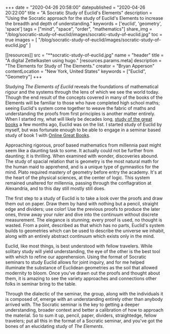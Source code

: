 +++
date = "2020-04-26 20:58:00"
datepublished = "2020-04-26 20:22:00"
title = "A Socratic Study of Euclid's Elements"
description = "Using the Socratic approach for the study of Euclid's Elements to increase the breadth and depth of understanding."
keywords = ['euclid', 'geometry', 'space']
tags = ["mind", "space", "order", "mathematics"]
share_img = "/blog/socratic-study-of-euclid/images/socratic-study-of-euclid.jpg"
toc = true
images = [
  "/blog/socratic-study-of-euclid/images/socratic-study-of-euclid.jpg"
]

[[resources]]
  src = "**socratic-study-of-euclid.jpg"
  name = "header"
  title = "A digital Zettelkasten using hugo."
  [resources.params.meta]
    description = "The Elements for Study of The Elements."
    creator = "Bryan Apperson"
    contentLocation = "New York, United States"
    keywords = ["Euclid", "Geometry"]
+++

Studying _The Elements of Euclid_ reveals the foundations of mathematical rigour
and the systems through the lens of which we see the world today. Though the end
result of the concepts covered in many of the books of the Elements will be
familiar to those who have completed high school maths; seeing Euclid's system
come together to weave the fabric of maths and understanding the proofs from
first principles is another matter entirely. When I started my, what will likely
be decades long, [study of the great books](/blog/a-study-of-the-great-books/) a
few months ago, Euclid was on the list. I started study of Euclid by myself, but
was fortunate enough to be able to engage in a seminar based study of book 1
with [Online Great Books](https://onlinegreatbooks.com/).

Approaching rigorous, proof based mathematics from millennia past might seem
like a daunting task to some. It actually could not be further from daunting; it
is thrilling. When examined with wonder, discoveries abound.  The study of
spacial relation that is geometry is the most natural math for the human maid to
apprehend, and is a unique type of gymnastics for the mind. Plato required
mastery of geometry before entry the academy. It's at the heart of the physical
sciences, at the center of logic. This system remained unaltered for millennia,
passing through the conflagration at Alexandria, and to this day still mostly 
still does.

The first step to a study of Euclid is to take a look over the proofs and draw
them out on paper. Draw them by hand with nothing but a pencil, straight edge
and dividers; use color! Use the previous proofs to produce the later ones,
throw away your ruler and dive into the continuum without discrete measurement.
The elegance is stunning; every proof is used, no thought is wasted. From a
point, described as that which has no parts, Euclid's system builds to
geometries which can be used to describe the universe we inhabit, along with an
entirely abstract continuum which exists only in the mind.

Euclid, like most things, is best understood with fellow travelers. While
solitary study will yield understanding, the eye of the other is the best tool
with which to refine our apprehension. Using the format of Socratic seminars to
study Euclid allows for joint inquiry, and for me helped illuminate the
substance of Euclidean geometries as the soil that allowed modernity to bloom.
Once you've drawn out the proofs and thought about them, it is amazing to see
the variety approaches and connections other folks in seminar bring to the
table.

Through the dialectic of the seminar, the group, along with the individuals it
is composed of, emerge with an understanding entirely other than anybody arrived
with. The Socratic seminar is the key to getting a deeper understanding, broader
context and better a calibration of how to approach the material. So to sum it
up, pencil, paper, dividers, straightedge, fellow travelers; put all this in the
format of a Socratic seminar, and you've got the bones of an elucidating
study of _The Elements_.
